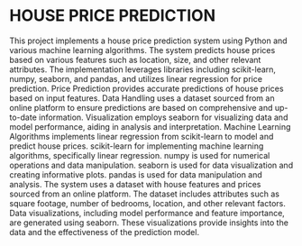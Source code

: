 # HOUSE PRICE PREDICTION
This project implements a house price prediction system using Python and various machine learning algorithms. The system predicts house prices based on various features such as location, size, and other relevant attributes. The implementation leverages libraries including scikit-learn, numpy, seaborn, and pandas, and utilizes linear regression for price prediction.
Price Prediction provides accurate predictions of house prices based on input features.
Data Handling uses a dataset sourced from an online platform to ensure predictions are based on comprehensive and up-to-date information.
Visualization employs seaborn for visualizing data and model performance, aiding in analysis and interpretation.
Machine Learning Algorithms implements linear regression from scikit-learn to model and predict house prices.
scikit-learn for implementing machine learning algorithms, specifically linear regression.
numpy is used for numerical operations and data manipulation.
seaborn is used for data visualization and creating informative plots.
pandas is used for data manipulation and analysis.
The system uses a dataset with house features and prices sourced from an online platform. The dataset includes attributes such as square footage, number of bedrooms, location, and other relevant factors.
Data visualizations, including model performance and feature importance, are generated using seaborn. These visualizations provide insights into the data and the effectiveness of the prediction model.
